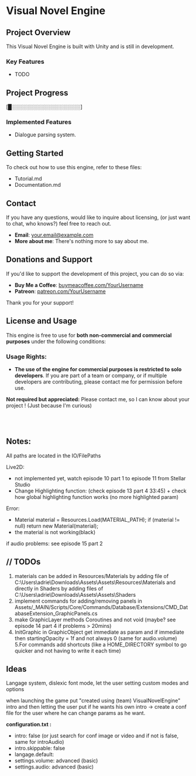 # Visual Novel Engine

## Project Overview

This Visual Novel Engine is built with Unity and is still in development.

### Key Features

- TODO

## Project Progress

[█░░░░░░░░░░░░░░░░░░░]

### Implemented Features

- Dialogue parsing system.

## Getting Started


To check out how to use this engine, refer to these files:
- Tutorial.md
- Documentation.md

## Contact

If you have any questions, would like to inquire about licensing, (or just want to chat, who knows?) feel free to reach out.

- **Email**: [your.email@example.com](mailto:your.email@example.com)
- **More about me**: There's nothing more to say about me.

## Donations and Support

If you'd like to support the development of this project, you can do so via:

- **Buy Me a Coffee**: [buymeacoffee.com/YourUsername](https://www.buymeacoffee.com/YourUsername)
- **Patreon**: [patreon.com/YourUsername](https://www.patreon.com/YourUsername)

Thank you for your support!


## License and Usage

This engine is free to use for **both non-commercial and commercial purposes** under the following conditions:

### Usage Rights:

- **The use of the engine for commercial purposes is restricted to solo developers**. If you are part of a team or company, or if multiple developers are contributing, please contact me for permission before use.

**Not required but appreciated:** Please contact me, so I can know about your project ! (Just because I'm curious)

<br><br>

## Notes:

All paths are located in the IO/FilePaths

Live2D:
- not implemented yet, watch episode 10 part 1 to episode 11 from Stellar Studio
- Change Highlighting function: (check episode 13 part 4 33:45) + check how global highlighting function works (no more highlighted param)

Error:
- Material material = Resources.Load<Material>(MATERIAL_PATH);
if (material != null) return new Material(material);
- the material is not working(black)

if audio problems: see episode 15 part 2

## // TODOs
1. materials can be added in Resources/Materials by adding file of C:\Users\adrie\Downloads\Assets\Assets\Resources\Materials and directly in Shaders by adding files of C:\Users\adrie\Downloads\Assets\Assets\Shaders
2. implement commands for adding/removing panels in Assets/_MAIN/Scripts/Core/Commands/Database/Extensions/CMD_DatabaseExtension_GraphicPanels.cs
3. make GraphicLayer methods Coroutines and not void (maybe? see episode 14 part 4 if problems > 20mins)
4. InitGraphic in GraphicObject get immediate as param and if immediate then startingOpacity = 1f and not always 0 (same for audio.volume)
5.For commands add shortcuts (like a HOME_DIRECTORY symbol to go quicker and not having to write it each time)

## Ideas

Langage system, dislexic font mode, let the user setting custom modes and options

when launching the game put "created using (team) VisualNovelEngine" intro and then letting the user put if he wants his own intro -> create a conf file for the user where he can change params as he want.

**configuration.txt :**

- intro: false (or just search for conf image or video and if not is false, same for introAudio)
- intro.skippable: false
- langage.default:
- settings.volume: advanced (basic)
- settings.audio: advanced (basic)